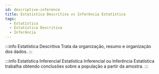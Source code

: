 ```yaml
---
id: descriptive-inference
title: Estatística Descritiva vs Inferência Estatística
tags:
  - Estatística
  - Estatística Descritiva
  - Inferência
---
```


:::info Estatística Descritiva
Trata da organização, resumo e organização dos dados.
:::

:::info Estatística Inferencial
Estatística Inferencial ou Inferência Estatística trabalha obtendo conclusões sobre a população a partir da amostra.
:::
